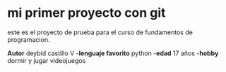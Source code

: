 # mi primer proyecto con git
este es el proyecto de prueba para el curso de fundamentos de programacion.

**Autor** deybid castillo V
-**lenguaje favorito** python
-**edad** 17 años
-**hobby** dormir y jugar videojuegos
